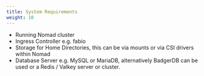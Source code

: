 ```yaml
---
title: System Requirements
weight: 10
---
```


- Running Nomad cluster
- Ingress Controller e.g. fabio
- Storage for Home Directories, this can be via mounts or via CSI drivers within Nomad
- Database Server e.g. MySQL or MariaDB, alternatively BadgerDB can be used or a Redis / Valkey server or cluster.
